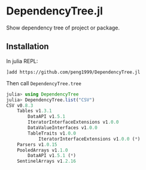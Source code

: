 # DependencyTree.jl

Show dependency tree of project or package.

## Installation

In julia REPL:

```
]add https://github.com/peng1999/DependencyTree.jl
```

Then call `DependencyTree.tree`

```julia
julia> using DependencyTree
julia> DependencyTree.list("CSV")
CSV v0.8.3
    Tables v1.3.1
        DataAPI v1.5.1
        IteratorInterfaceExtensions v1.0.0
        DataValueInterfaces v1.0.0
        TableTraits v1.0.0
            IteratorInterfaceExtensions v1.0.0 (*)
    Parsers v1.0.15
    PooledArrays v1.1.0
        DataAPI v1.5.1 (*)
    SentinelArrays v1.2.16
```
